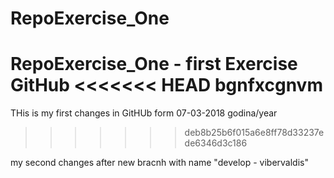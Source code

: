 # RepoExercise_One
RepoExercise_One - first Exercise GitHub
<<<<<<< HEAD
bgnfxcgnvm
=======
THis is my first changes in GitHUb form 07-03-2018 godina/year
>>>>>>> deb8b25b6f015a6e8ff78d33237ede6346d3c186


my second changes after new bracnh with name
"develop - vibervaldis"
